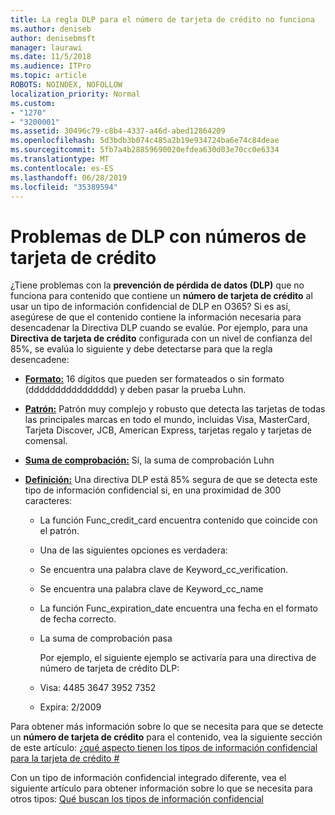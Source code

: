```yaml
---
title: La regla DLP para el número de tarjeta de crédito no funciona
ms.author: deniseb
author: denisebmsft
manager: laurawi
ms.date: 11/5/2018
ms.audience: ITPro
ms.topic: article
ROBOTS: NOINDEX, NOFOLLOW
localization_priority: Normal
ms.custom:
- "1270"
- "3200001"
ms.assetid: 30496c79-c8b4-4337-a46d-abed12864209
ms.openlocfilehash: 5d3bdb3b074c485a2b19e934724ba6e74c84deae
ms.sourcegitcommit: 5fb7a4b28859690020efdea630d03e70cc0e6334
ms.translationtype: MT
ms.contentlocale: es-ES
ms.lasthandoff: 06/28/2019
ms.locfileid: "35389594"
---
```

# <a name="dlp-issues-with-credit-card-numbers"></a>Problemas de DLP con números de tarjeta de crédito

¿Tiene problemas con la **prevención de pérdida de datos (DLP)** que no funciona para contenido que contiene un **número de tarjeta de crédito** al usar un tipo de información confidencial de DLP en O365? Si es así, asegúrese de que el contenido contiene la información necesaria para desencadenar la Directiva DLP cuando se evalúe. Por ejemplo, para una **Directiva de tarjeta de crédito** configurada con un nivel de confianza del 85%, se evalúa lo siguiente y debe detectarse para que la regla desencadene:
  
- **[Formato:](https://docs.microsoft.com/office365/securitycompliance/what-the-sensitive-information-types-look-for#format-19)** 16 dígitos que pueden ser formateados o sin formato (dddddddddddddddd) y deben pasar la prueba Luhn.

- **[Patrón:](https://docs.microsoft.com/office365/securitycompliance/what-the-sensitive-information-types-look-for#pattern-19)** Patrón muy complejo y robusto que detecta las tarjetas de todas las principales marcas en todo el mundo, incluidas Visa, MasterCard, Tarjeta Discover, JCB, American Express, tarjetas regalo y tarjetas de comensal.

- **[Suma de comprobación:](https://docs.microsoft.com/office365/securitycompliance/what-the-sensitive-information-types-look-for#checksum-19)** Sí, la suma de comprobación Luhn

- **[Definición:](https://docs.microsoft.com/office365/securitycompliance/what-the-sensitive-information-types-look-for#definition-19)** Una directiva DLP está 85% segura de que se detecta este tipo de información confidencial si, en una proximidad de 300 caracteres:

  - La función Func_credit_card encuentra contenido que coincide con el patrón.

  - Una de las siguientes opciones es verdadera:

  - Se encuentra una palabra clave de Keyword_cc_verification.

  - Se encuentra una palabra clave de Keyword_cc_name

  - La función Func_expiration_date encuentra una fecha en el formato de fecha correcto.

  - La suma de comprobación pasa

    Por ejemplo, el siguiente ejemplo se activaría para una directiva de número de tarjeta de crédito DLP:

  - Visa: 4485 3647 3952 7352
  
  - Expira: 2/2009

Para obtener más información sobre lo que se necesita para que se detecte un **número de tarjeta de crédito** para el contenido, vea la siguiente sección de este artículo: [¿qué aspecto tienen los tipos de información confidencial para la tarjeta de crédito #](https://docs.microsoft.com/office365/securitycompliance/what-the-sensitive-information-types-look-for#credit-card-number)
  
Con un tipo de información confidencial integrado diferente, vea el siguiente artículo para obtener información sobre lo que se necesita para otros tipos: [Qué buscan los tipos de información confidencial](https://docs.microsoft.com/office365/securitycompliance/what-the-sensitive-information-types-look-for)
  